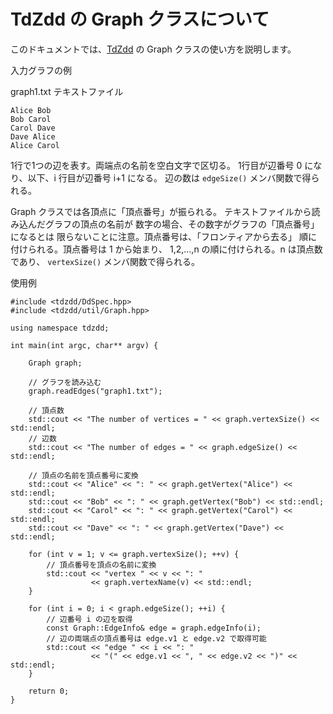 # TdZdd の Graph クラスについて

このドキュメントでは、[TdZdd](https://github.com/kunisura/TdZdd) の Graph クラスの使い方を説明します。

入力グラフの例

graph1.txt テキストファイル

```
Alice Bob
Bob Carol
Carol Dave
Dave Alice
Alice Carol
```

1行で1つの辺を表す。両端点の名前を空白文字で区切る。
1行目が辺番号 0 になり、以下、i 行目が辺番号 i+1 になる。
辺の数は ```edgeSize()``` メンバ関数で得られる。

Graph クラスでは各頂点に「頂点番号」が振られる。
テキストファイルから読み込んだグラフの頂点の名前が
数字の場合、その数字がグラフの「頂点番号」になるとは
限らないことに注意。頂点番号は、「フロンティアから去る」
順に付けられる。頂点番号は 1 から始まり、
1,2,...,n の順に付けられる。n は頂点数であり、
```vertexSize()``` メンバ関数で得られる。


使用例

```
#include <tdzdd/DdSpec.hpp>
#include <tdzdd/util/Graph.hpp>

using namespace tdzdd;

int main(int argc, char** argv) {

    Graph graph;

    // グラフを読み込む
    graph.readEdges("graph1.txt");

    // 頂点数
    std::cout << "The number of vertices = " << graph.vertexSize() << std::endl;
    // 辺数
    std::cout << "The number of edges = " << graph.edgeSize() << std::endl;

    // 頂点の名前を頂点番号に変換
    std::cout << "Alice" << ": " << graph.getVertex("Alice") << std::endl;
    std::cout << "Bob" << ": " << graph.getVertex("Bob") << std::endl;
    std::cout << "Carol" << ": " << graph.getVertex("Carol") << std::endl;
    std::cout << "Dave" << ": " << graph.getVertex("Dave") << std::endl;

    for (int v = 1; v <= graph.vertexSize(); ++v) {
        // 頂点番号を頂点の名前に変換
        std::cout << "vertex " << v << ": "
                  << graph.vertexName(v) << std::endl;
    }

    for (int i = 0; i < graph.edgeSize(); ++i) {
        // 辺番号 i の辺を取得
        const Graph::EdgeInfo& edge = graph.edgeInfo(i);
        // 辺の両端点の頂点番号は edge.v1 と edge.v2 で取得可能
        std::cout << "edge " << i << ": "
                  << "(" << edge.v1 << ", " << edge.v2 << ")" << std::endl;
    }

    return 0;
}
```
